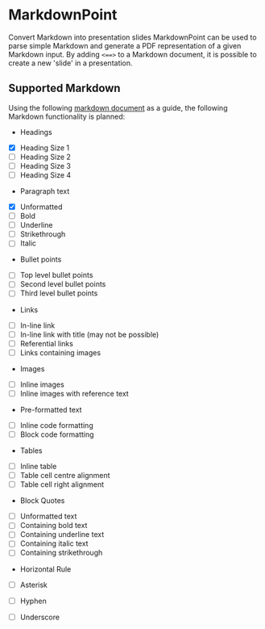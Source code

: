 # MarkdownPoint
Convert Markdown into presentation slides
MarkdownPoint can be used to parse simple Markdown and generate a PDF representation of a given Markdown input.
By adding `<==>` to a Markdown document, it is possible to create a new 'slide' in a presentation.

## Supported Markdown
Using the following [markdown document](https://github.com/adam-p/markdown-here/wiki/Markdown-Cheatsheet#links) as a guide, the following Markdown functionality is planned:

 * Headings
  * [x] Heading Size 1 
  * [ ] Heading Size 2
  * [ ] Heading Size 3
  * [ ] Heading Size 4
 * Paragraph text
  * [x] Unformatted
  * [ ] Bold
  * [ ] Underline
  * [ ] Strikethrough
  * [ ] Italic
 * Bullet points
  * [ ] Top level bullet points
  * [ ] Second level bullet points
  * [ ] Third level bullet points
 * Links
  * [ ] In-line link
  * [ ] In-line link with title (may not be possible)
  * [ ] Referential links
  * [ ] Links containing images
 * Images
  * [ ] Inline images
  * [ ] Inline images with reference text
 * Pre-formatted text
  * [ ] Inline code formatting
  * [ ] Block code formatting
 * Tables
  * [ ] Inline table
  * [ ] Table cell centre alignment
  * [ ] Table cell right alignment
 * Block Quotes
  * [ ] Unformatted text
  * [ ] Containing bold text
  * [ ] Containing underline text
  * [ ] Containing italic text
  * [ ] Containing strikethrough
 * Horizontal Rule
  * [ ] Asterisk
  * [ ] Hyphen
  * [ ] Underscore

 
